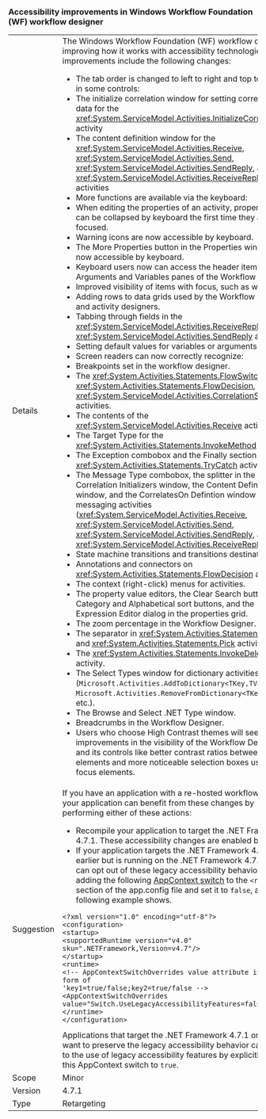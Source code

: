 ### Accessibility improvements in Windows Workflow Foundation (WF) workflow designer

|   |   |
|---|---|
|Details|The Windows Workflow Foundation (WF) workflow designer is improving how it works with accessibility technologies. These improvements include the following changes:<ul><li>The tab order is changed to left to right and top to bottom in some controls:</li><li>The initialize correlation window for setting correlation data for the <xref:System.ServiceModel.Activities.InitializeCorrelation> activity</li><li>The content definition window for the <xref:System.ServiceModel.Activities.Receive>, <xref:System.ServiceModel.Activities.Send>, <xref:System.ServiceModel.Activities.SendReply>, and <xref:System.ServiceModel.Activities.ReceiveReply> activities</li><li>More functions are available via the keyboard:</li><li>When editing the properties of an activity, property groups can be collapsed by keyboard the first time they are focused.</li><li>Warning icons are now accessible by keyboard.</li><li>The More Properties button in the Properties window is now accessible by keyboard.</li><li>Keyboard users now can access the header items in the Arguments and Variables panes of the Workflow Designer.</li><li>Improved visibility of items with focus, such as when:</li><li>Adding rows to data grids used by the Workflow Designer and activity designers.</li><li>Tabbing through fields in the <xref:System.ServiceModel.Activities.ReceiveReply> and <xref:System.ServiceModel.Activities.SendReply> activities.</li><li>Setting default values for variables or arguments</li><li>Screen readers can now correctly recognize:</li><li>Breakpoints set in the workflow designer.</li><li>The <xref:System.Activities.Statements.FlowSwitch%601>, <xref:System.Activities.Statements.FlowDecision>, and <xref:System.ServiceModel.Activities.CorrelationScope> activities.</li><li>The contents of the <xref:System.ServiceModel.Activities.Receive> activity.</li><li>The Target Type for the <xref:System.Activities.Statements.InvokeMethod> activity.</li><li>The Exception combobox and the Finally section in the <xref:System.Activities.Statements.TryCatch> activity.</li><li>The Message Type combobox, the splitter in the Add Correlation Initializers window, the Content Definition window, and the CorrelatesOn Defintion window in the messaging activities (<xref:System.ServiceModel.Activities.Receive>, <xref:System.ServiceModel.Activities.Send>, <xref:System.ServiceModel.Activities.SendReply>, and <xref:System.ServiceModel.Activities.ReceiveReply>).</li><li>State machine transitions and transitions destinations.</li><li>Annotations and connectors on <xref:System.Activities.Statements.FlowDecision> activities.</li><li>The context (right-click) menus for activities.</li><li>The property value editors, the Clear Search button, the By Category and Alphabetical sort buttons, and the Expression Editor dialog in the properties grid.</li><li>The zoom percentage in the Workflow Designer.</li><li>The separator in <xref:System.Activities.Statements.Parallel> and <xref:System.Activities.Statements.Pick> activities.</li><li>The <xref:System.Activities.Statements.InvokeDelegate> activity.</li><li>The Select Types window for dictionary activities (<code>Microsoft.Activities.AddToDictionary&lt;TKey,TValue&gt;</code>, <code>Microsoft.Activities.RemoveFromDictionary&lt;TKey,TValue&gt;</code>, etc.).</li><li>The Browse and Select .NET Type window.</li><li>Breadcrumbs in the Workflow Designer.</li><li>Users who choose High Contrast themes will see many improvements in the visibility of the Workflow Designer and its controls like better contrast ratios between elements and more noticeable selection boxes used for focus elements.</li></ul>|
|Suggestion|If you have an application with a re-hosted workflow designer, your application can benefit from these changes by performing either of these actions:<ul><li>Recompile your application to target the .NET Framework 4.7.1. These accessibility changes are enabled by default.</li><li>If your application targets the .NET Framework 4.7 or earlier but is running on the .NET Framework 4.7.1, you can opt out of these legacy accessibility behaviors by adding the following [AppContext switch](~/docs/framework/configure-apps/file-schema/runtime/appcontextswitchoverrides-element.md) to the <code>&lt;runtime&gt;</code> section of the app.config file and set it to <code>false</code>, as the following example shows.</li></ul><pre><code>&lt;?xml version=&quot;1.0&quot; encoding=&quot;utf-8&quot;?&gt;&#13;&#10;&lt;configuration&gt;&#13;&#10;&lt;startup&gt;&#13;&#10;&lt;supportedRuntime version=&quot;v4.0&quot; sku=&quot;.NETFramework,Version=v4.7&quot;/&gt;&#13;&#10;&lt;/startup&gt;&#13;&#10;&lt;runtime&gt;&#13;&#10;&lt;!-- AppContextSwitchOverrides value attribute is in the form of &#39;key1=true/false;key2=true/false  --&gt;&#13;&#10;&lt;AppContextSwitchOverrides value=&quot;Switch.UseLegacyAccessibilityFeatures=false&quot; /&gt;&#13;&#10;&lt;/runtime&gt;&#13;&#10;&lt;/configuration&gt;&#13;&#10;</code></pre>Applications that target the .NET Framework 4.7.1 or later and want to preserve the legacy accessibility behavior can opt in to the use of legacy accessibility features by explicitly setting this AppContext switch to <code>true</code>.|
|Scope|Minor|
|Version|4.7.1|
|Type|Retargeting|

